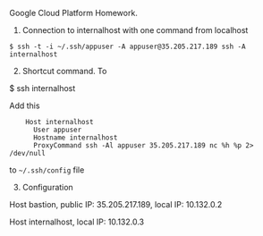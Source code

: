 Google Cloud Platform Homework.

1. Connection to internalhost with one command from localhost

`$ ssh -t -i ~/.ssh/appuser -A appuser@35.205.217.189 ssh -A internalhost`

2. Shortcut command. To

$ ssh internalhost

Add this

```
    Host internalhost
      User appuser
      Hostname internalhost
      ProxyCommand ssh -Al appuser 35.205.217.189 nc %h %p 2> /dev/null
```
    
to `~/.ssh/config` file

3. Configuration

Host bastion, public IP: 35.205.217.189, local IP: 10.132.0.2

Host internalhost, local IP: 10.132.0.3